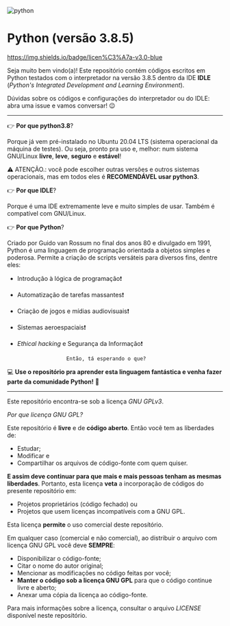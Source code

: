 ![python](https://user-images.githubusercontent.com/63076968/108634158-0af90200-7457-11eb-8b12-af44e3c255d9.png)

# Python (versão 3.8.5)
https://img.shields.io/badge/licen%C3%A7a-v3.0-blue
 
Seja muito bem vindo(a)! Este repositório contém códigos escritos em Python testados com o interpretador na versão 3.8.5 dentro da IDE **IDLE** (*Python's Integrated Development and Learning Environment*). 

Dúvidas sobre os códigos e configurações do interpretador ou do IDLE: abra uma issue e vamos conversar! :wink:

---

:point_right: **Por que python3.8**?

Porque já vem pré-instalado no Ubuntu 20.04 LTS (sistema operacional da máquina de testes). Ou seja, pronto pra uso e, melhor: num sistema GNU/Linux **livre**, **leve**, **seguro** e **estável**! 

:warning: ATENÇÃO.: você pode escolher outras versões e outros sistemas operacionais, mas em todos eles é **RECOMENDÁVEL usar python3**.

:point_right: **Por que IDLE**?

Porque é uma IDE extremamente leve e muito simples de usar. Também é compatível com GNU/Linux.

:point_right: **Por que Python**?

Criado por Guido van Rossum no final dos anos 80 e divulgado em 1991, Python é uma linguagem de programação orientada a objetos simples e poderosa. Permite a criação de scripts versáteis para diversos fins, dentre eles: 

*  Introdução à lógica de programação:exclamation: 
*  Automatização de tarefas massantes:exclamation: 
*  Criação de jogos e mídias audiovisuais:exclamation:
*  Sistemas aeroespaciais:exclamation:
* *Ethical hacking* e Segurança da Informação:exclamation: 

					  Então, tá esperando o que? 

:computer: **Use o repositório pra aprender esta linguagem fantástica e venha fazer parte da comunidade Python!** :snake:

---

Este repositório encontra-se sob a licença _GNU GPLv3_.

_Por que licença GNU GPL?_

Este repositório é **livre** e de **código aberto**. Então você tem as liberdades de: 
* Estudar;
* Modificar e 
* Compartilhar os arquivos de código-fonte com quem quiser. 

**E assim deve continuar para que mais e mais pessoas tenham as mesmas liberdades**. Portanto, esta licença **veta** a incorporação de códigos do presente repositório em:
* Projetos proprietários (código fechado) ou
* Projetos que usem licenças incompatíveis com a GNU GPL. 

Esta licença **permite** o uso comercial deste reposítório. 

Em qualquer caso (comercial e não comercial), ao distribuir o arquivo com licença GNU GPL você deve **SEMPRE**:
* Disponibilizar o código-fonte; 
* Citar o nome do autor original;
* Mencionar as modificações no código feitas por você;
* **Manter o código sob a licença GNU GPL** para que o código continue livre e aberto;
* Anexar uma cópia da licença ao código-fonte. 

Para mais informações sobre a licença, consultar o arquivo _LICENSE_ disponível neste repositório.


